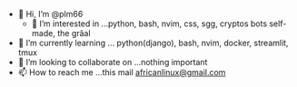 - 👋 Hi, I’m @plm66
  - 👀 I’m interested in ...python, bash, nvim, css, sgg, cryptos bots self-made, the grâal
- 🌱 I’m currently learning ... python(django), bash, nvim, docker, streamlit, tmux
- 💞️ I’m looking to collaborate on ...nothing important
- 📫 How to reach me ...this mail africanlinux@gmail.com

<!---
plm66/plm66 is a ✨ special ✨ repository because its `README.md` (this file) appears on your GitHub profile.
You can click the Preview link to take a look at your changes.
--->
